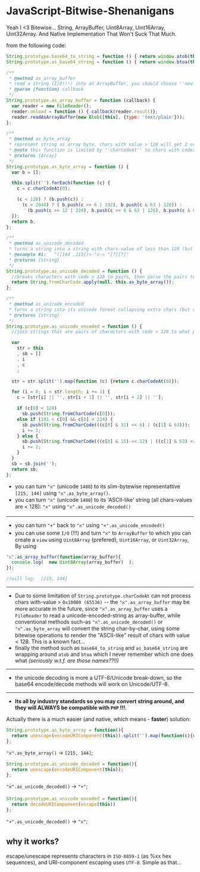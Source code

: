 # JavaScript-Bitwise-Shenanigans
Yeah I &lt;3 Bitewise... String, ArrayBuffer, Uint8Array, Uint16Array, Uint32Array. And Native Implementation That Won't Suck That Much.

from the following code:
```javascript
String.prototype.base64_to_string = function () { return window.atob(this)}; //bonus
String.prototype.as_base64_string = function () { return window.btoa(this)}; //bonus

/**
 * @method as_array_buffer
 * read a string (I/O!!!) into an ArrayBuffer, you should choose ''new Uint8Array(.....)'' to view the result...
 * @param {function} callback
 */
String.prototype.as_array_buffer = function (callback) {
  var reader = new FileReader();
  reader.onload = function () { callback(reader.result)};
  reader.readAsArrayBuffer(new Blob([this], {type: 'text/plain'}));
};

/**
 * @method as_byte_array
 * represent string as array byte, chars with value > 128 will get 2 or 3 cells to represent their's value.
 * @note this function is limited by ''charCodeAt'' to chars with codes < 65536. most of higher chars will still have representative (or ''char replacement'') in the < 65536 table.
 * @returns {Array}
 */
String.prototype.as_byte_array = function () {
  var b = [];

  this.split('').forEach(function (c) {
    c = c.charCodeAt(0);

    (c < 128) ? (b.push(c)) :
      (c < 2048) ? ( b.push(c >> 6 | 192), b.push(c & 63 | 128)) :
        (b.push(c >> 12 | 224), b.push(c >> 6 & 63 | 128), b.push(c & 63 | 128));
  });
  return b;
};

/**
 * @method as_unicode_decoded
 * turns a string into a string with chars-value of less than 128 (but more chars)
 * @example #1:   "א"->([215, 144])-> "[?][?]"
 * @returns {string}
 */
String.prototype.as_unicode_decoded = function () {
  //breaks characters with code > 128 to pairs, then parse the pairs to ''strings''.
  return String.fromCharCode.apply(null, this.as_byte_array());
};

/**
 * @method as_unicode_encoded
 * turns a string into its unicode format collapsing extra chars (but result with chars with value > 128)
 * @returns {string}
 */
String.prototype.as_unicode_encoded = function () {
  //join strings that are pairs of characters with code < 128 to what probably had been their original format

  var
    str = this
    , sb = []
    , i
    , c
    ;

  str = str.split('').map(function (c) {return c.charCodeAt(0)});

  for (i = 0; i < str.length; i += 1) {
    c = [str[i] || '', str[i + 1] || '', str[i + 2] || ''];

    if (c[0] < 128)
      sb.push(String.fromCharCode(c[0]));
    else if (191 < c[0] && c[0] < 224) {
      sb.push(String.fromCharCode(((c[0] & 31) << 6) | (c[1] & 63)));
      i += 1;
    } else {
      sb.push(String.fromCharCode(((c[0] & 15) << 12) | ((c[1] & 63) << 6) | (c[2] & 63)));
      i += 2;
    }
  }
  sb = sb.join('');
  return sb;
};
```

-  you can turn `"א"` (unicode `1488`) to its slim-bytewise representattive `[215, 144]` using `"א".as_byte_array()`.
-  you can turn `"א"` (unicode `1488`) to its 'ASCII-like' string (all chars-values are < 128): `"×"` using `"א".as_unicode_decoded()`

<hr/>

-  you can turn `"×"` back to `"א"` using `"×".as_unicode_encoded()`
-  you can use some `I/O` (!!!) and turn `"א"` to `ArrayBuffer` to which you can create a `view` using `Uint8Array` (prefered), `Uint16Array`, or `Uint32Array`,
By using 
```js
"א".as_array_buffer(function(array_buffer){
  console.log(  new Uint8Array(array_buffer)  );
});

//will log:  [215, 144]
```

<hr/>


-  Due to some limitation of `String.prototype.charCodeAt` can not process chars with-value > `0x10000 (65536)` -- the `"א".as_array_buffer` may be more accurate in the future, since `"א".as_array_buffer` uses a `FileReader` to read a unicode-encoded-string as array-buffer, while conventional methods such-as `"א".as_unicode_decoded()` or `"א".as_byte_array` will convert the string char-by-char, using some bitewise operations to render the "ASCII-like" result of chars with value < 128. This is a known fact...
-  finally the method such as `base64_to_string` and `as_base64_string` are wrapping around `atob` and `btoa` which I never remember which one does what *(seriously w.t.f. are those names??!!)*

<hr/>

-  the unicode decoding is more a UTF-8/Unicode break-down, so the base64 encode/decode methods will work on Unicode/UTF-8.

<hr/>

-  **Its all by industry standards so you may convert string around, and they will ALWAYS be compatible with `PHP` !!!**.




Actually there is a much easier (and native, which means - **faster**) solution:

```javascript
String.prototype.as_byte_array = function(){
  return unescape(encodeURIComponent(this)).split('').map(function(c){return c.charCodeAt(0)});
};
```

`"א".as_byte_array()` -> `[215, 144]`;


```javascript
String.prototype.as_unicode_decoded = function(){
  return unescape(encodeURIComponent(this));
};
```

`"א".as_unicode_decoded()` -> `"×"`;

```javascript
String.prototype.as_unicode_encoded = function(){
  return decodeURIComponent(escape(this))
};
```

`"×".as_unicode_decoded()` -> `"א"`;


## why it works?
escape/unescape represents characters in `ISO-8859-1` (as %xx hex sequences), and URI-component escaping uses `UTF-8`. Simple as that... 
